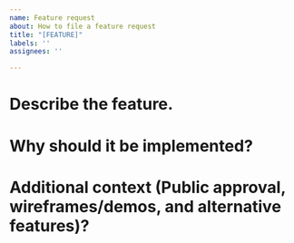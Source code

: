 ```yaml
---
name: Feature request
about: How to file a feature request
title: "[FEATURE]"
labels: ''
assignees: ''

---
```

# Describe the feature.

# Why should it be implemented?

# Additional context (Public approval, wireframes/demos, and alternative features)?
